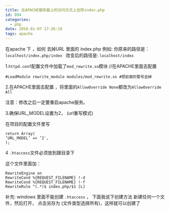 ```yaml
---
title: 在APACHE服务器上的访问方式上去除index.php
id: 894
categories:
  - php
date: 2016-01-07 17:26:19
tags: apache
---
```


在apache 下 ，如何 去掉URL 里面的 index.php 
例如: 你原来的路径是： `localhost/index.php/index `
改变后的路径是: `localhost/index `

1.`httpd.conf`配置文件中加载了`mod_rewrite.so`模块 //在APACHE里面去配置 
```
#LoadModule rewrite_module modules/mod_rewrite.so #把前面的警号去掉 
```

2.在APACHE里面去配置 ，将里面的`AllowOverride None`都改为`AllowOverride All`

注意：修改之后一定要重启apache服务。 

3.确保URL_MODEL设置为2， (url重写模式)

在项目的配置文件里写 
```
return Array( 
‘URL_MODEL’ => ’2′, 
); 
```
4 `.htaccess`文件必须放到跟目录下 

这个文件里面加： 
```
RewriteEngine on 
RewriteCond %{REQUEST_FILENAME} !-d 
RewriteCond %{REQUEST_FILENAME} !-f 
RewriteRule ^(.*)$ index.php/$1 [L] 
```
补充: windows 里面不能创建 `.htaccess` ， 下面我说下创建方法 
新建任何一个文件，然后打开， 点击另存为 (文件类型选择所有)，这样就可以创建了 